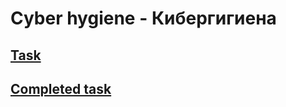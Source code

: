 # Cyber hygiene - Кибергигиена
## [Task](https://vk.com/wall-210557050_47)
## [Completed task](https://docs.google.com/presentation/d/1ZzJqodCY2SCmkCbDa9Fm9DwZ-Q-vAy77TElot6GyMeU/edit?usp=sharing)